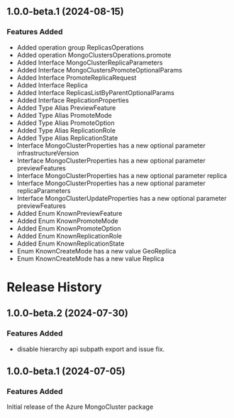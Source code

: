 ## 1.0.0-beta.1 (2024-08-15)
    
### Features Added

  - Added operation group ReplicasOperations
  - Added operation MongoClustersOperations.promote
  - Added Interface MongoClusterReplicaParameters
  - Added Interface MongoClustersPromoteOptionalParams
  - Added Interface PromoteReplicaRequest
  - Added Interface Replica
  - Added Interface ReplicasListByParentOptionalParams
  - Added Interface ReplicationProperties
  - Added Type Alias PreviewFeature
  - Added Type Alias PromoteMode
  - Added Type Alias PromoteOption
  - Added Type Alias ReplicationRole
  - Added Type Alias ReplicationState
  - Interface MongoClusterProperties has a new optional parameter infrastructureVersion
  - Interface MongoClusterProperties has a new optional parameter previewFeatures
  - Interface MongoClusterProperties has a new optional parameter replica
  - Interface MongoClusterProperties has a new optional parameter replicaParameters
  - Interface MongoClusterUpdateProperties has a new optional parameter previewFeatures
  - Added Enum KnownPreviewFeature
  - Added Enum KnownPromoteMode
  - Added Enum KnownPromoteOption
  - Added Enum KnownReplicationRole
  - Added Enum KnownReplicationState
  - Enum KnownCreateMode has a new value GeoReplica
  - Enum KnownCreateMode has a new value Replica
    
# Release History

## 1.0.0-beta.2 (2024-07-30)

### Features Added

- disable hierarchy api subpath export and issue fix.

## 1.0.0-beta.1 (2024-07-05)

### Features Added

Initial release of the Azure MongoCluster package
